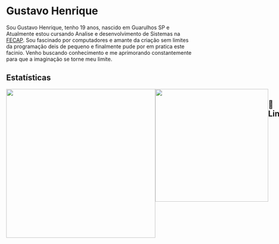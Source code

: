 # Gustavo Henrique


Sou Gustavo Henrique,  tenho 19 anos, nascido em Guarulhos SP e Atualmente estou cursando Analise e desenvolvimento de Sistemas na [FECAP](Fecap.br).
Sou fascinado por computadores e amante da criação sem limites da programação deis de pequeno e finalmente pude por em pratica este facinio. Venho buscando conhecimento e me aprimorando constantemente para que a imaginação se torne meu limite.  

## Estatísticas 
<div style="display: flex; justify-content: space-between;">
<img src="https://github-readme-stats.vercel.app/api?username=GSPrograms&theme=rose&show_icons=true" width="400">
<img src="https://github-readme-stats.vercel.app/api/top-langs/?username=GSPrograms&theme=rose&stheme=zize_weight=1.5&count_weight=0.5" width="303">





## 🪬 Linguagens
<img 
src="https://cdn.jsdelivr.net/gh/devicons/devicon@latest/icons/csharp/csharp-original.svg"
title="HTML"
alt="HTML"
width=40px
style="padding-right: 10px;"/>
<img 
src="https://cdn.jsdelivr.net/gh/devicons/devicon@latest/icons/cplusplus/cplusplus-original.svg" 
title="HTML"
alt="HTML"
width=40px
style="padding-right: 10px;"/>
<img 
src="https://cdn.jsdelivr.net/gh/devicons/devicon@latest/icons/python/python-original.svg" 
title="HTML"
alt="HTML"
width=40px
style="padding-right: 10px;"/>
<img 
src="https://cdn.jsdelivr.net/gh/devicons/devicon@latest/icons/javascript/javascript-original.svg" 
title="HTML"
alt="HTML"
width=40px
style="padding-right: 10px;"/>
<img 
src="https://cdn.jsdelivr.net/gh/devicons/devicon@latest/icons/html5/html5-original.svg" 
title="HTML"
alt="HTML"
width=40px
style="padding-right: 10px;"/>
<img 
src="https://cdn.jsdelivr.net/gh/devicons/devicon@latest/icons/css3/css3-original.svg" 
title="HTML"
alt="HTML"
width=40px
style="padding-right: 10px;"/>
<img src="https://cdn.jsdelivr.net/gh/devicons/devicon@latest/icons/mysql/mysql-original-wordmark.svg"
title="MySQL"
alt="MySQL"
width=40px
style="padding-right: 10px;"/>

<img 
src="https://cdn.jsdelivr.net/gh/devicons/devicon@latest/icons/arduino/arduino-original.svg"
title="Arduino"
alt="Arduino"
width=40px
style="padding-right: 10px;"/>
          
          

<div>

